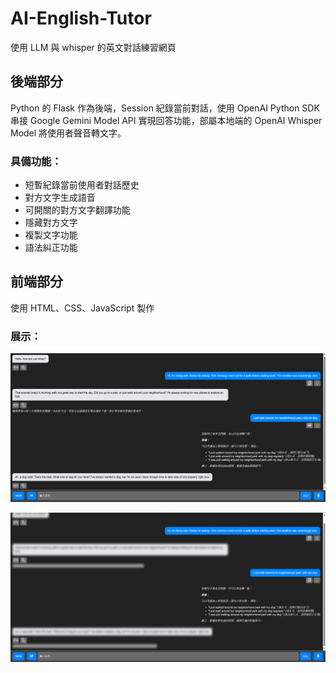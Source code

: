# AI-English-Tutor
使用 LLM 與 whisper 的英文對話練習網頁

## 後端部分
Python 的 Flask 作為後端，Session 紀錄當前對話，使用 OpenAI Python SDK 串接 Google Gemini Model API 實現回答功能，部屬本地端的 OpenAI Whisper Model 將使用者聲音轉文字。

### 具備功能：
- 短暫紀錄當前使用者對話歷史
- 對方文字生成語音
- 可開關的對方文字翻譯功能
- 隱藏對方文字
- 複製文字功能
- 語法糾正功能

## 前端部分
使用 HTML、CSS、JavaScript 製作

### 展示：
![image](https://github.com/wrr606/AI-English-Tutor/blob/main/exhibit_image/front.png)

![image](https://github.com/wrr606/AI-English-Tutor/blob/main/exhibit_image/hidden.png)
